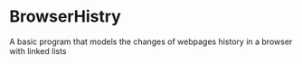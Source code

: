 # BrowserHistry
A basic program that models the changes of webpages history in a browser with linked lists 
